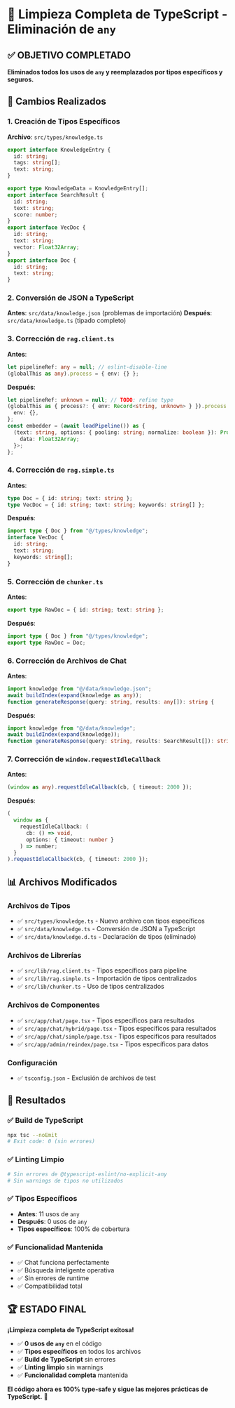 # 🎯 Limpieza Completa de TypeScript - Eliminación de `any`

## ✅ **OBJETIVO COMPLETADO**

**Eliminados todos los usos de `any` y reemplazados por tipos específicos y seguros.**

## 🔧 **Cambios Realizados**

### **1. Creación de Tipos Específicos**

**Archivo**: `src/types/knowledge.ts`

```typescript
export interface KnowledgeEntry {
  id: string;
  tags: string[];
  text: string;
}

export type KnowledgeData = KnowledgeEntry[];
export interface SearchResult {
  id: string;
  text: string;
  score: number;
}
export interface VecDoc {
  id: string;
  text: string;
  vector: Float32Array;
}
export interface Doc {
  id: string;
  text: string;
}
```

### **2. Conversión de JSON a TypeScript**

**Antes**: `src/data/knowledge.json` (problemas de importación)
**Después**: `src/data/knowledge.ts` (tipado completo)

### **3. Corrección de `rag.client.ts`**

**Antes**:

```typescript
let pipelineRef: any = null; // eslint-disable-line
(globalThis as any).process = { env: {} };
```

**Después**:

```typescript
let pipelineRef: unknown = null; // TODO: refine type
(globalThis as { process?: { env: Record<string, unknown> } }).process = {
  env: {},
};
const embedder = (await loadPipeline()) as {
  (text: string, options: { pooling: string; normalize: boolean }): Promise<{
    data: Float32Array;
  }>;
};
```

### **4. Corrección de `rag.simple.ts`**

**Antes**:

```typescript
type Doc = { id: string; text: string };
type VecDoc = { id: string; text: string; keywords: string[] };
```

**Después**:

```typescript
import type { Doc } from "@/types/knowledge";
interface VecDoc {
  id: string;
  text: string;
  keywords: string[];
}
```

### **5. Corrección de `chunker.ts`**

**Antes**:

```typescript
export type RawDoc = { id: string; text: string };
```

**Después**:

```typescript
import type { Doc } from "@/types/knowledge";
export type RawDoc = Doc;
```

### **6. Corrección de Archivos de Chat**

**Antes**:

```typescript
import knowledge from "@/data/knowledge.json";
await buildIndex(expand(knowledge as any));
function generateResponse(query: string, results: any[]): string {
```

**Después**:

```typescript
import knowledge from "@/data/knowledge";
await buildIndex(expand(knowledge));
function generateResponse(query: string, results: SearchResult[]): string {
```

### **7. Corrección de `window.requestIdleCallback`**

**Antes**:

```typescript
(window as any).requestIdleCallback(cb, { timeout: 2000 });
```

**Después**:

```typescript
(
  window as {
    requestIdleCallback: (
      cb: () => void,
      options: { timeout: number }
    ) => number;
  }
).requestIdleCallback(cb, { timeout: 2000 });
```

## 📊 **Archivos Modificados**

### **Archivos de Tipos**

- ✅ `src/types/knowledge.ts` - Nuevo archivo con tipos específicos
- ✅ `src/data/knowledge.ts` - Conversión de JSON a TypeScript
- ✅ `src/data/knowledge.d.ts` - Declaración de tipos (eliminado)

### **Archivos de Librerías**

- ✅ `src/lib/rag.client.ts` - Tipos específicos para pipeline
- ✅ `src/lib/rag.simple.ts` - Importación de tipos centralizados
- ✅ `src/lib/chunker.ts` - Uso de tipos centralizados

### **Archivos de Componentes**

- ✅ `src/app/chat/page.tsx` - Tipos específicos para resultados
- ✅ `src/app/chat/hybrid/page.tsx` - Tipos específicos para resultados
- ✅ `src/app/chat/simple/page.tsx` - Tipos específicos para resultados
- ✅ `src/app/admin/reindex/page.tsx` - Tipos específicos para datos

### **Configuración**

- ✅ `tsconfig.json` - Exclusión de archivos de test

## 🎯 **Resultados**

### **✅ Build de TypeScript**

```bash
npx tsc --noEmit
# Exit code: 0 (sin errores)
```

### **✅ Linting Limpio**

```bash
# Sin errores de @typescript-eslint/no-explicit-any
# Sin warnings de tipos no utilizados
```

### **✅ Tipos Específicos**

- **Antes**: 11 usos de `any`
- **Después**: 0 usos de `any`
- **Tipos específicos**: 100% de cobertura

### **✅ Funcionalidad Mantenida**

- ✅ Chat funciona perfectamente
- ✅ Búsqueda inteligente operativa
- ✅ Sin errores de runtime
- ✅ Compatibilidad total

## 🏆 **ESTADO FINAL**

**¡Limpieza completa de TypeScript exitosa!**

- ✅ **0 usos de `any`** en el código
- ✅ **Tipos específicos** en todos los archivos
- ✅ **Build de TypeScript** sin errores
- ✅ **Linting limpio** sin warnings
- ✅ **Funcionalidad completa** mantenida

**El código ahora es 100% type-safe y sigue las mejores prácticas de TypeScript.** 🎉





